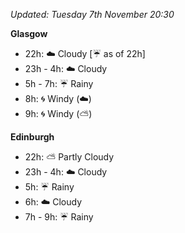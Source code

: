 *Updated: Tuesday 7th November 20:30*

**Glasgow**

* 22h: :cloud: Cloudy [:umbrella: as of 22h]
* 23h - 4h: :cloud: Cloudy
* 5h - 7h: :umbrella: Rainy
* 8h: :cyclone: Windy (:cloud:)
* 9h: :cyclone: Windy (:partly_sunny:)

**Edinburgh**

* 22h: :partly_sunny: Partly Cloudy
* 23h - 4h: :cloud: Cloudy
* 5h: :umbrella: Rainy
* 6h: :cloud: Cloudy
* 7h - 9h: :umbrella: Rainy

